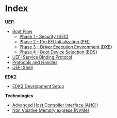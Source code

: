 
# Index

**UEFI**
* [Boot Flow](uefi/BootFlow.md)
   * [Phase 1 - Security (SEC)](uefi/SecPhase.md)
   * [Phase 2 - Pre EFI Initialization (PEI)](uefi/PeiPhase.md)
   * [Phase 3 - Driver Execution Environment (DXE)](uefi/DxePhase.md)
   * [Phase 4 - Boot Device Selection (BDS)](uefi/BdsPhase.md)
* [UEFI Service Binding Protocol](uefi/ServiceBindingProtocol.md)
* [Protocols and Handles](uefi/ProtocolsAndHandles.md)
* [UEFI Shell](uefi/UefiShell.md)

**EDK2**
* [EDK2 Development Setup](edk2/Edk2DevelopmentSetup.md)

**Technologies**
* [Advanced Host Controller Interface (AHCI)](technologies/Ahci.md)
* [Non Volative Memory express (NVMe)](technologies/Nvme.md)
